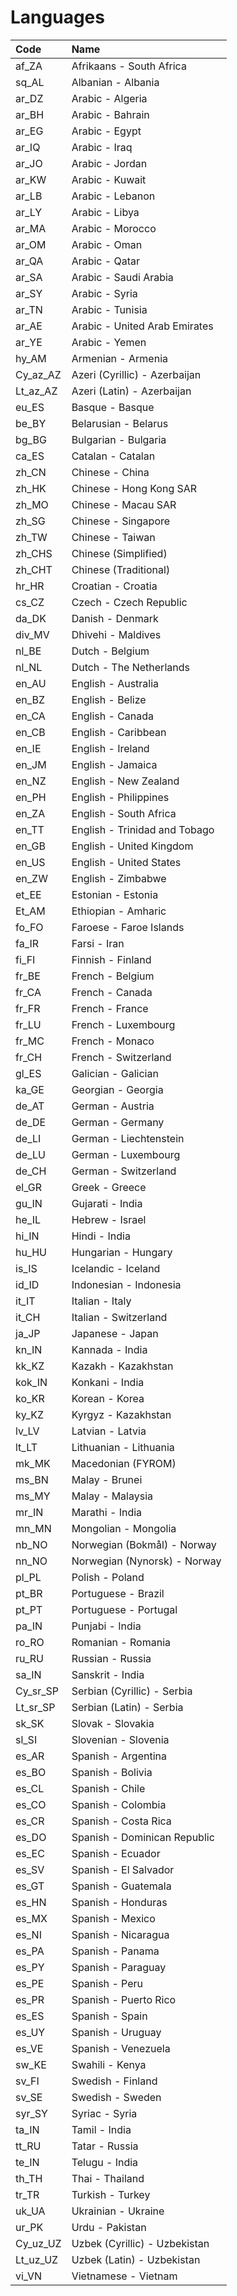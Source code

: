 # Languages

Code | Name
:--- | :---
af_ZA | Afrikaans - South Africa
sq_AL | Albanian - Albania
ar_DZ | Arabic - Algeria
ar_BH | Arabic - Bahrain
ar_EG | Arabic - Egypt
ar_IQ | Arabic - Iraq
ar_JO | Arabic - Jordan
ar_KW | Arabic - Kuwait
ar_LB | Arabic - Lebanon
ar_LY | Arabic - Libya
ar_MA | Arabic - Morocco
ar_OM | Arabic - Oman
ar_QA | Arabic - Qatar
ar_SA | Arabic - Saudi Arabia
ar_SY | Arabic - Syria
ar_TN | Arabic - Tunisia
ar_AE | Arabic - United Arab Emirates
ar_YE | Arabic - Yemen
hy_AM | Armenian - Armenia
Cy_az_AZ | Azeri (Cyrillic) - Azerbaijan
Lt_az_AZ | Azeri (Latin) - Azerbaijan
eu_ES | Basque - Basque
be_BY | Belarusian - Belarus
bg_BG | Bulgarian - Bulgaria
ca_ES | Catalan - Catalan
zh_CN | Chinese - China
zh_HK | Chinese - Hong Kong SAR
zh_MO | Chinese - Macau SAR
zh_SG | Chinese - Singapore
zh_TW | Chinese - Taiwan
zh_CHS | Chinese (Simplified)
zh_CHT | Chinese (Traditional)
hr_HR | Croatian - Croatia
cs_CZ | Czech - Czech Republic
da_DK | Danish - Denmark
div_MV | Dhivehi - Maldives
nl_BE | Dutch - Belgium
nl_NL | Dutch - The Netherlands
en_AU | English - Australia
en_BZ | English - Belize
en_CA | English - Canada
en_CB | English - Caribbean
en_IE | English - Ireland
en_JM | English - Jamaica
en_NZ | English - New Zealand
en_PH | English - Philippines
en_ZA | English - South Africa
en_TT | English - Trinidad and Tobago
en_GB | English - United Kingdom
en_US | English - United States
en_ZW | English - Zimbabwe
et_EE | Estonian - Estonia
Et_AM | Ethiopian - Amharic
fo_FO | Faroese - Faroe Islands
fa_IR | Farsi - Iran
fi_FI | Finnish - Finland
fr_BE | French - Belgium
fr_CA | French - Canada
fr_FR | French - France
fr_LU | French - Luxembourg
fr_MC | French - Monaco
fr_CH | French - Switzerland
gl_ES | Galician - Galician
ka_GE | Georgian - Georgia
de_AT | German - Austria
de_DE | German - Germany
de_LI | German - Liechtenstein
de_LU | German - Luxembourg
de_CH | German - Switzerland
el_GR | Greek - Greece
gu_IN | Gujarati - India
he_IL | Hebrew - Israel
hi_IN | Hindi - India
hu_HU | Hungarian - Hungary
is_IS | Icelandic - Iceland
id_ID | Indonesian - Indonesia
it_IT | Italian - Italy
it_CH | Italian - Switzerland
ja_JP | Japanese - Japan
kn_IN | Kannada - India
kk_KZ | Kazakh - Kazakhstan
kok_IN | Konkani - India
ko_KR | Korean - Korea
ky_KZ | Kyrgyz - Kazakhstan
lv_LV | Latvian - Latvia
lt_LT | Lithuanian - Lithuania
mk_MK | Macedonian (FYROM)
ms_BN | Malay - Brunei
ms_MY | Malay - Malaysia
mr_IN | Marathi - India
mn_MN | Mongolian - Mongolia
nb_NO | Norwegian (Bokmål) - Norway
nn_NO | Norwegian (Nynorsk) - Norway
pl_PL | Polish - Poland
pt_BR | Portuguese - Brazil
pt_PT | Portuguese - Portugal
pa_IN | Punjabi - India
ro_RO | Romanian - Romania
ru_RU | Russian - Russia
sa_IN | Sanskrit - India
Cy_sr_SP | Serbian (Cyrillic) - Serbia
Lt_sr_SP | Serbian (Latin) - Serbia
sk_SK | Slovak - Slovakia
sl_SI | Slovenian - Slovenia
es_AR | Spanish - Argentina
es_BO | Spanish - Bolivia
es_CL | Spanish - Chile
es_CO | Spanish - Colombia
es_CR | Spanish - Costa Rica
es_DO | Spanish - Dominican Republic
es_EC | Spanish - Ecuador
es_SV | Spanish - El Salvador
es_GT | Spanish - Guatemala
es_HN | Spanish - Honduras
es_MX | Spanish - Mexico
es_NI | Spanish - Nicaragua
es_PA | Spanish - Panama
es_PY | Spanish - Paraguay
es_PE | Spanish - Peru
es_PR | Spanish - Puerto Rico
es_ES | Spanish - Spain
es_UY | Spanish - Uruguay
es_VE | Spanish - Venezuela
sw_KE | Swahili - Kenya
sv_FI | Swedish - Finland
sv_SE | Swedish - Sweden
syr_SY | Syriac - Syria
ta_IN | Tamil - India
tt_RU | Tatar - Russia
te_IN | Telugu - India
th_TH | Thai - Thailand
tr_TR | Turkish - Turkey
uk_UA | Ukrainian - Ukraine
ur_PK | Urdu - Pakistan
Cy_uz_UZ | Uzbek (Cyrillic) - Uzbekistan
Lt_uz_UZ | Uzbek (Latin) - Uzbekistan
vi_VN | Vietnamese - Vietnam
